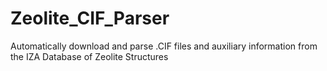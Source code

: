 # Zeolite_CIF_Parser
Automatically download and parse .CIF files and auxiliary information from the IZA Database of Zeolite Structures
